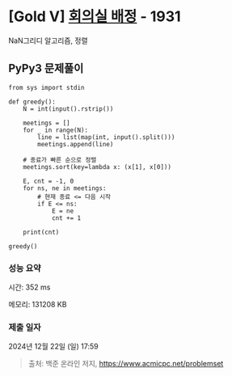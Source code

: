 # [Gold V] [회의실 배정](https://www.acmicpc.net/problem/1931) - 1931 

NaN그리디 알고리즘, 정렬

## PyPy3 문제풀이

```PyPy3
from sys import stdin

def greedy():
    N = int(input().rstrip())
    
    meetings = []
    for _ in range(N):
        line = list(map(int, input().split()))
        meetings.append(line)

    # 종료가 빠른 순으로 정렬
    meetings.sort(key=lambda x: (x[1], x[0]))

    E, cnt = -1, 0
    for ns, ne in meetings:
        # 현재 종료 <= 다음 시작
        if E <= ns:
            E = ne
            cnt += 1

    print(cnt)

greedy()
```

### 성능 요약

시간: 352 ms

메모리: 131208 KB

### 제출 일자

2024년 12월 22일 (일) 17:59

> 출처: 백준 온라인 저지, https://www.acmicpc.net/problemset 

